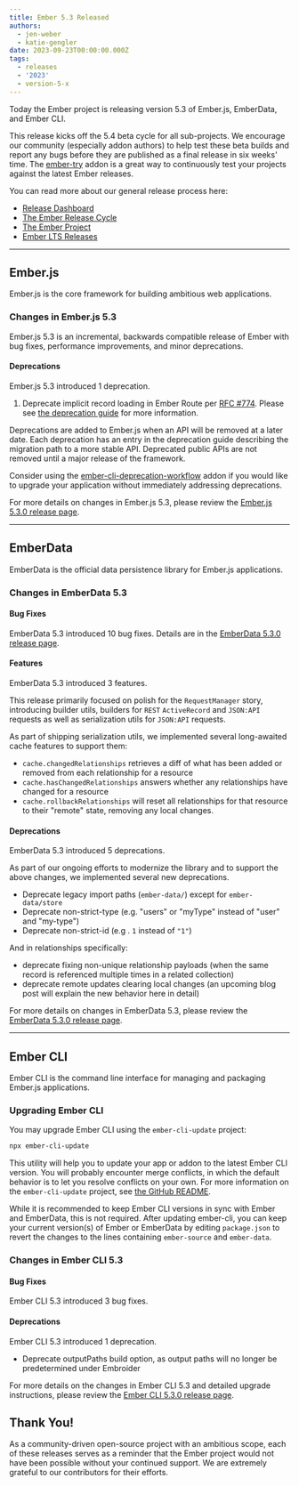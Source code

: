 ```yaml
---
title: Ember 5.3 Released
authors:
  - jen-weber
  - katie-gengler
date: 2023-09-23T00:00:00.000Z
tags:
  - releases
  - '2023'
  - version-5-x
---
```


Today the Ember project is releasing version 5.3 of Ember.js, EmberData, and Ember CLI. <!-- Block start: Uncomment if an LTS candidate --><!--This release of Ember.js is an LTS (Long Term Support) candidate. LTS candidates prioritize stability over the addition of new features, and have an extended support schedule.--><!-- Block end -->

This release kicks off the 5.4 beta cycle for all sub-projects. We encourage our community (especially addon authors) to help test these beta builds and report any bugs before they are published as a final release in six weeks' time. The [ember-try](https://github.com/ember-cli/ember-try) addon is a great way to continuously test your projects against the latest Ember releases.

You can read more about our general release process here:

- [Release Dashboard](http://emberjs.com/releases/)
- [The Ember Release Cycle](https://blog.emberjs.com/new-ember-release-process/)
- [The Ember Project](https://blog.emberjs.com/ember-project-at-2-0/)
- [Ember LTS Releases](https://blog.emberjs.com/announcing-embers-first-lts/)

---

## Ember.js

Ember.js is the core framework for building ambitious web applications.

### Changes in Ember.js 5.3

Ember.js 5.3 is an incremental, backwards compatible release of Ember with bug fixes, performance improvements, and minor deprecations.

#### Deprecations

Ember.js 5.3 introduced 1 deprecation.

1. Deprecate implicit record loading in Ember Route per [RFC #774](https://rfcs.emberjs.com/id/0774-implicit-record-route-loading). Please see [the deprecation guide](https://deprecations.emberjs.com/v5.x#toc_deprecate-implicit-route-model) for more information.
<!-- Block start: If there were no deprecations, remove this block -->

Deprecations are added to Ember.js when an API will be removed at a later date. Each deprecation has an entry in the deprecation guide describing the migration path to a more stable API. Deprecated public APIs are not removed until a major release of the framework.

Consider using the [ember-cli-deprecation-workflow](https://github.com/mixonic/ember-cli-deprecation-workflow) addon if you would like to upgrade your application without immediately addressing deprecations.

<!-- Block end -->

For more details on changes in Ember.js 5.3, please review the [Ember.js 5.3.0 release page](https://github.com/emberjs/ember.js/releases/tag/v5.3.0).

---

## EmberData

EmberData is the official data persistence library for Ember.js applications.

### Changes in EmberData 5.3

#### Bug Fixes

EmberData 5.3 introduced 10 bug fixes. Details are in the
[EmberData 5.3.0 release page](https://github.com/emberjs/data/releases/tag/v5.3.0).

#### Features

EmberData 5.3 introduced 3 features.

This release primarily focused on polish for the `RequestManager` story, introducing builder utils, builders for `REST` `ActiveRecord` and `JSON:API` requests as well as serialization utils for `JSON:API` requests.

As part of shipping serialization utils, we implemented several long-awaited cache features to support them:

- `cache.changedRelationships` retrieves a diff of what has been added or removed from each relationship for a resource
- `cache.hasChangedRelationships` answers whether any relationships have changed for a resource
- `cache.rollbackRelationships` will reset all relationships for that resource to their "remote" state, removing any local changes.

#### Deprecations

EmberData 5.3 introduced 5 deprecations.

As part of our ongoing efforts to modernize the library and to support the above changes, we implemented several new deprecations.

- Deprecate legacy import paths (`ember-data/`) except for `ember-data/store`
- Deprecate non-strict-type (e.g. "users" or "myType" instead of "user" and "my-type")
- Deprecate non-strict-id (e.g . `1` instead of `"1"`)

And in relationships specifically:

- deprecate fixing non-unique relationship payloads (when the same record is referenced multiple times in a related collection)
- deprecate remote updates clearing local changes (an upcoming blog post will explain the new behavior here in detail)

For more details on changes in EmberData 5.3, please review the
[EmberData 5.3.0 release page](https://github.com/emberjs/data/releases/tag/v5.3.0).

---

## Ember CLI

Ember CLI is the command line interface for managing and packaging Ember.js applications.

### Upgrading Ember CLI

You may upgrade Ember CLI using the `ember-cli-update` project:

```bash
npx ember-cli-update
```

This utility will help you to update your app or addon to the latest Ember CLI version. You will probably encounter merge conflicts, in which the default behavior is to let you resolve conflicts on your own. For more information on the `ember-cli-update` project, see [the GitHub README](https://github.com/ember-cli/ember-cli-update).

While it is recommended to keep Ember CLI versions in sync with Ember and EmberData, this is not required. After updating ember-cli, you can keep your current version(s) of Ember or EmberData by editing `package.json` to revert the changes to the lines containing `ember-source` and `ember-data`.

### Changes in Ember CLI 5.3

#### Bug Fixes

Ember CLI 5.3 introduced 3 bug fixes.


#### Deprecations

Ember CLI 5.3 introduced 1 deprecation.

- Deprecate outputPaths build option, as output paths will no longer be predetermined under Embroider

For more details on the changes in Ember CLI 5.3 and detailed upgrade
instructions, please review the [Ember CLI 5.3.0 release page](https://github.com/ember-cli/ember-cli/releases/tag/v5.3.0).

## Thank You!

As a community-driven open-source project with an ambitious scope, each of these releases serves as a reminder that the Ember project would not have been possible without your continued support. We are extremely grateful to our contributors for their efforts.
